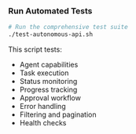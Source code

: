 ### Run Automated Tests

```bash
# Run the comprehensive test suite
./test-autonomous-api.sh
```

This script tests:

- Agent capabilities
- Task execution
- Status monitoring
- Progress tracking
- Approval workflow
- Error handling
- Filtering and pagination
- Health checks
